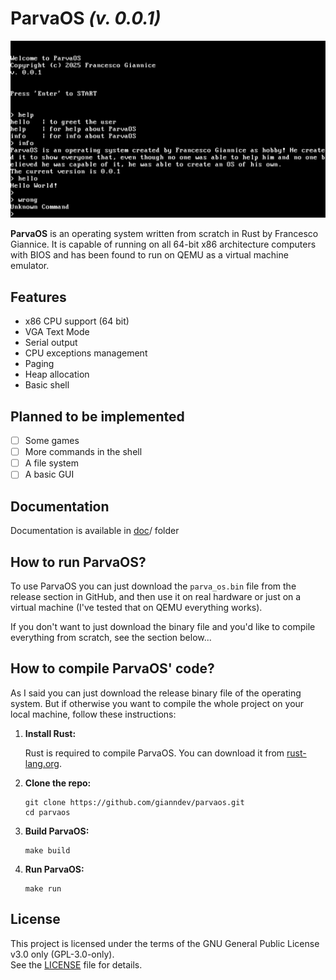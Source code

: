 # ParvaOS *(v. 0.0.1)*

![Main Image](doc/images/main.png "Main Image") 

**ParvaOS** is an operating system written from scratch in Rust by Francesco Giannice. It is capable of running on all 64-bit x86 architecture computers with BIOS and has been found to run on QEMU as a virtual machine emulator.

## Features

- x86 CPU support (64 bit)
- VGA Text Mode
- Serial output
- CPU exceptions management
- Paging
- Heap allocation
- Basic shell

## Planned to be implemented
- [ ] Some games
- [ ] More commands in the shell
- [ ] A file system
- [ ] A basic GUI

## Documentation

Documentation is available in [doc](doc/Commands.md)/ folder

## How to run ParvaOS?

To use ParvaOS you can just download the `parva_os.bin` file from the release section in GitHub, and then use it on real hardware or just on a virtual machine (I've tested that on QEMU everything works).

If you don't want to just download the binary file and you'd like to compile everything from scratch, see the section below...

## How to compile ParvaOS' code?

As I said you can just download the release binary file of the operating system. But if otherwise you want to compile the whole project on your local machine, follow these instructions:

1. **Install Rust:**

   Rust is required to compile ParvaOS. You can download it from [rust-lang.org](https://www.rust-lang.org/).

2. **Clone the repo:**

    ```
    git clone https://github.com/gianndev/parvaos.git
    cd parvaos
    ```

3. **Build ParvaOS:**

    ```
    make build
    ```

4. **Run ParvaOS:**

    ```
    make run
    ```

## License

This project is licensed under the terms of the GNU General Public License v3.0 only (GPL-3.0-only).  
See the [LICENSE](./LICENSE) file for details.